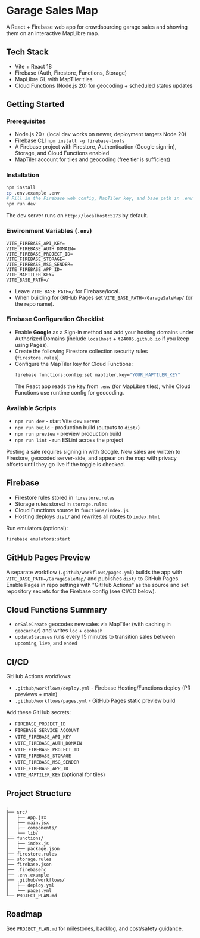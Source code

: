 # Garage Sales Map

A React + Firebase web app for crowdsourcing garage sales and showing them on an interactive MapLibre map.

## Tech Stack
- Vite + React 18
- Firebase (Auth, Firestore, Functions, Storage)
- MapLibre GL with MapTiler tiles
- Cloud Functions (Node.js 20) for geocoding + scheduled status updates

## Getting Started

### Prerequisites
- Node.js 20+ (local dev works on newer, deployment targets Node 20)
- Firebase CLI `npm install -g firebase-tools`
- A Firebase project with Firestore, Authentication (Google sign-in), Storage, and Cloud Functions enabled
- MapTiler account for tiles and geocoding (free tier is sufficient)

### Installation
```bash
npm install
cp .env.example .env
# Fill in the Firebase web config, MapTiler key, and base path in .env
npm run dev
```
The dev server runs on `http://localhost:5173` by default.

### Environment Variables (`.env`)
```
VITE_FIREBASE_API_KEY=
VITE_FIREBASE_AUTH_DOMAIN=
VITE_FIREBASE_PROJECT_ID=
VITE_FIREBASE_STORAGE=
VITE_FIREBASE_MSG_SENDER=
VITE_FIREBASE_APP_ID=
VITE_MAPTILER_KEY=
VITE_BASE_PATH=/
```
- Leave `VITE_BASE_PATH=/` for Firebase/local.
- When building for GitHub Pages set `VITE_BASE_PATH=/GarageSaleMap/` (or the repo name).

### Firebase Configuration Checklist
- Enable **Google** as a Sign-in method and add your hosting domains under Authorized Domains (include `localhost` + `t24085.github.io` if you keep using Pages).
- Create the following Firestore collection security rules (`firestore.rules`).
- Configure the MapTiler key for Cloud Functions:
  ```bash
  firebase functions:config:set maptiler.key="YOUR_MAPTILER_KEY"
  ```
  The React app reads the key from `.env` (for MapLibre tiles), while Cloud Functions use runtime config for geocoding.

### Available Scripts
- `npm run dev` - start Vite dev server
- `npm run build` - production build (outputs to `dist/`)
- `npm run preview` - preview production build
- `npm run lint` - run ESLint across the project

Posting a sale requires signing in with Google. New sales are written to Firestore, geocoded server-side, and appear on the map with privacy offsets until they go live if the toggle is checked.

## Firebase
- Firestore rules stored in `firestore.rules`
- Storage rules stored in `storage.rules`
- Cloud Functions source in `functions/index.js`
- Hosting deploys `dist/` and rewrites all routes to `index.html`

Run emulators (optional):
```bash
firebase emulators:start
```

## GitHub Pages Preview
A separate workflow (`.github/workflows/pages.yml`) builds the app with `VITE_BASE_PATH=/GarageSaleMap/` and publishes `dist/` to GitHub Pages. Enable Pages in repo settings with "GitHub Actions" as the source and set repository secrets for the Firebase config (see CI/CD below).

## Cloud Functions Summary
- `onSaleCreate` geocodes new sales via MapTiler (with caching in `geocache/`) and writes `loc` + `geohash`
- `updateStatuses` runs every 15 minutes to transition sales between `upcoming`, `live`, and `ended`

## CI/CD
GitHub Actions workflows:
- `.github/workflows/deploy.yml` - Firebase Hosting/Functions deploy (PR previews + main)
- `.github/workflows/pages.yml` - GitHub Pages static preview build

Add these GitHub secrets:
- `FIREBASE_PROJECT_ID`
- `FIREBASE_SERVICE_ACCOUNT`
- `VITE_FIREBASE_API_KEY`
- `VITE_FIREBASE_AUTH_DOMAIN`
- `VITE_FIREBASE_PROJECT_ID`
- `VITE_FIREBASE_STORAGE`
- `VITE_FIREBASE_MSG_SENDER`
- `VITE_FIREBASE_APP_ID`
- `VITE_MAPTILER_KEY` (optional for tiles)

## Project Structure
```
.
├── src/
│   ├── App.jsx
│   ├── main.jsx
│   ├── components/
│   └── lib/
├── functions/
│   ├── index.js
│   └── package.json
├── firestore.rules
├── storage.rules
├── firebase.json
├── .firebaserc
├── .env.example
├── .github/workflows/
│   ├── deploy.yml
│   └── pages.yml
└── PROJECT_PLAN.md
```

## Roadmap
See [`PROJECT_PLAN.md`](PROJECT_PLAN.md) for milestones, backlog, and cost/safety guidance.